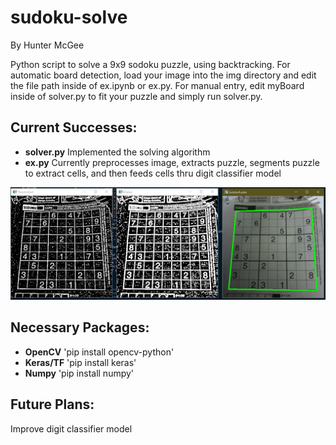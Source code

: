 # sudoku-solve
By Hunter McGee

Python script to solve a 9x9 sodoku puzzle, using backtracking. For automatic board detection, load your image into the img directory and edit the file path inside of ex.ipynb or ex.py. For manual entry, edit myBoard inside of solver.py to fit your puzzle and simply run solver.py. 

## Current Successes:
* <b>solver.py</b> Implemented the solving algorithm
* <b>ex.py</b> Currently preprocesses image, extracts puzzle, segments puzzle to extract cells, and then feeds cells thru digit classifier model


![ex.py](./img/example.PNG)

## Necessary Packages:
* <b>OpenCV</b> 'pip install opencv-python'
* <b>Keras/TF</b> 'pip install keras'
* <b>Numpy</b> 'pip install numpy'

## Future Plans:
Improve digit classifier model


